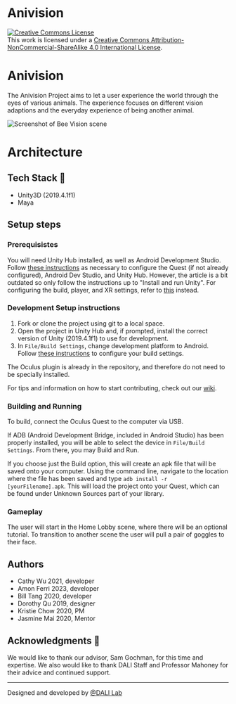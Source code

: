 # Anivision
<a rel="license" href="http://creativecommons.org/licenses/by-nc-sa/4.0/"><img alt="Creative Commons License" style="border-width:0" src="https://i.creativecommons.org/l/by-nc-sa/4.0/88x31.png" /></a><br />This work is licensed under a <a rel="license" href="http://creativecommons.org/licenses/by-nc-sa/4.0/">Creative Commons Attribution-NonCommercial-ShareAlike 4.0 International License</a>.


# Anivision
The Anivision Project aims to let a user experience the world through the eyes of various animals. The experience focuses on different vision adaptions and the everyday experience of being another animal.

![Screenshot of Bee Vision scene](https://i.imgur.com/nKeaC5o.png)

# Architecture

## Tech Stack 🥞
- Unity3D (2019.4.1f1)
- Maya

## Setup steps

### Prerequisistes

You will need Unity Hub installed, as well as Android Development Studio. Follow [these instructions](https://circuitstream.com/blog/oculus-quest-unity-setup/) as necessary to configure the Quest (if not already configured), Android Dev Studio, and Unity Hub. However, the article is a bit outdated so only follow the instructions up to "Install and run Unity". For configuring the build, player, and XR settings, refer to [this](https://developer.oculus.com/documentation/unity/unity-conf-settings/) instead.

### Development Setup instructions

1. Fork or clone the project using git to a local space.
2. Open the project in Unity Hub and, if prompted, install the correct version of Unity (2019.4.1f1) to use for development.
3. In `File/Build Settings`, change development platform to Android. Follow [these instructions](https://developer.oculus.com/documentation/unity/unity-conf-settings/) to configure your build settings.

The Oculus plugin is already in the repository, and therefore do not need to be specially installed.

For tips and information on how to start contributing, check out our [wiki](https://github.com/dali-lab/tarsier-v2/wiki).

### Building and Running

To build, connect the Oculus Quest to the computer via USB.

If ADB (Android Development Bridge, included in Android Studio) has been properly installed, you will be able to select the device in `File/Build Settings`. From there, you may Build and Run.

If you choose just the Build option, this will create an apk file that will be saved onto your computer. Using the command line, navigate to the location where the file has been saved and type `adb install -r [yourFilename].apk`. This will load the project onto your Quest, which can be found under Unknown Sources part of your library.


### Gameplay

The user will start in the Home Lobby scene, where there will be an optional tutorial. To transition to another scene the user will pull a pair of goggles to their face.

## Authors
* Cathy Wu 2021, developer
* Amon Ferri 2023, developer
* Bill Tang 2020, developer
* Dorothy Qu 2019, designer
* Kristie Chow 2020, PM
* Jasmine Mai 2020, Mentor

## Acknowledgments 🤝
We would like to thank our advisor, Sam Gochman, for this time and expertise. We also would like to thank DALI Staff and Professor Mahoney for their advice and continued support.

---
Designed and developed by [@DALI Lab](https://github.com/dali-lab)

